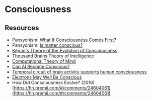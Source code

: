 # Consciousness



## Resources

- Pansychism: [What If Consciousness Comes First?](https://news.ycombinator.com/item?id=20516482)
- Pansychism: [Is matter conscious?](https://news.ycombinator.com/item?id=19240742)
- [Kegan's Theory of the Evolution of Consciousness](https://news.ycombinator.com/item?id=20774486)
- [Thousand Brains Theory of Intelligence](https://news.ycombinator.com/item?id=20326396)
- [Computational Theory of Mind](https://news.ycombinator.com/item?id=21830699)
- [Can AI Become Conscious?](https://hn.premii.com/#/article/23157312)
- [Temporal circuit of brain activity supports human consciousness](https://hn.premii.com/#/article/22823981)
- [Electrons May Well Be Conscious](https://hn.premii.com/#/article/23215877)
- How Did Consciousness Evolve? (2016) [https://hn.premii.com/#/comments/24604061](https://hn.premii.com/#/comments/24604061)